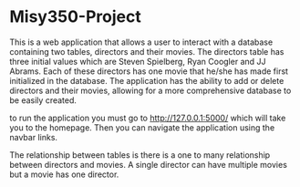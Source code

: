 # Misy350-Project
This is a web application that allows a user to interact with a database containing
two tables, directors and their movies. The directors table has three initial values
which are Steven Spielberg, Ryan Coogler and JJ Abrams. Each of these directors
has one movie that he/she has made first initialized in the database. The
application has the ability to add or delete directors and their movies, allowing
for a more comprehensive database to be easily created.   

to run the application you must go to http://127.0.0.1:5000/ which will take you
to the homepage. Then you can navigate the application using the navbar links.

The relationship between tables is there is a one to many relationship between
directors and movies. A single director can have multiple movies but a movie
has one director. 
